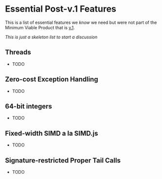 # Essential Post-v.1 Features

This is a list of essential features we *know* we need but were not part of the
Minimum Viable Product that is [v.1](V1.md).

*This is just a skeleton list to start a discussion*

## Threads
* TODO

## Zero-cost Exception Handling
* TODO

## 64-bit integers
* TODO

## Fixed-width SIMD a la SIMD.js
* TODO

## Signature-restricted Proper Tail Calls
* TODO
